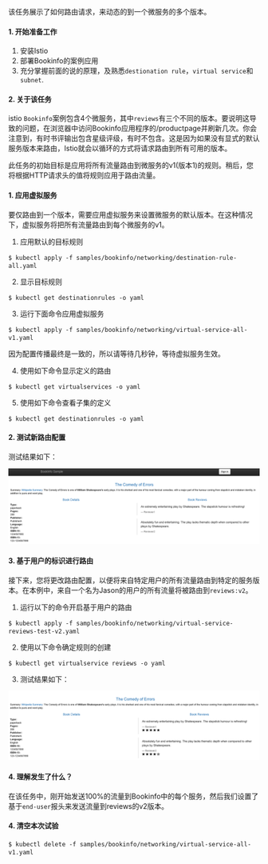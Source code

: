 该任务展示了如何路由请求，来动态的到一个微服务的多个版本。

#### 1. 开始准备工作
1. 安装Istio
2. 部署Bookinfo的案例应用
3. 充分掌握前面的说的原理，及熟悉`destionation rule`，`virtual service`和`subnet`.

#### 2. 关于该任务

istio `Bookinfo`案例包含4个微服务，其中`reviews`有三个不同的版本。要说明这导致的问题，在浏览器中访问Bookinfo应用程序的/productpage并刷新几次。你会注意到，有时书评输出包含星级评级，有时不包含。这是因为如果没有显式的默认服务版本来路由，Istio就会以循环的方式将请求路由到所有可用的版本。

此任务的初始目标是应用将所有流量路由到微服务的v1(版本1)的规则。稍后，您将根据HTTP请求头的值将规则应用于路由流量。

#### 1. 应用虚拟服务
要仅路由到一个版本，需要应用虚拟服务来设置微服务的默认版本。在这种情况下，虚拟服务将把所有流量路由到每个微服务的v1。

1. 应用默认的目标规则

```shell
$ kubectl apply -f samples/bookinfo/networking/destination-rule-all.yaml
```

2. 显示目标规则

```shell
$ kubectl get destinationrules -o yaml
```

3. 运行下面命令应用虚拟服务

```shell
$ kubectl apply -f samples/bookinfo/networking/virtual-service-all-v1.yaml
```

因为配置传播最终是一致的，所以请等待几秒钟，等待虚拟服务生效。

4. 使用如下命令显示定义的路由

```shell
$ kubectl get virtualservices -o yaml
```

5. 使用如下命令查看子集的定义

```shell
$ kubectl get destinationrules -o yaml
```

#### 2. 测试新路由配置

测试结果如下：

![](../../uploads/istio/images/m_67831fddf20acdd33b6e8062dfb01553_r.png)

#### 3. 基于用户的标识进行路由

接下来，您将更改路由配置，以便将来自特定用户的所有流量路由到特定的服务版本。在本例中，来自一个名为Jason的用户的所有流量将被路由到`reviews:v2`。

1. 运行以下的命令开启基于用户的路由

```shell
$ kubectl apply -f samples/bookinfo/networking/virtual-service-reviews-test-v2.yaml 
```

2. 使用以下命令确定规则的创建

```shell
$ kubectl get virtualservice reviews -o yaml
```

3. 测试结果如下：

![](../../uploads/istio/images/m_0986034bf92f784777699a208c5e0e39_r.png)


#### 4. 理解发生了什么？
在该任务中，刚开始发送100%的流量到Bookinfo中的每个服务，然后我们设置了基于`end-user`报头来发送流量到reviews的v2版本。


#### 4. 清空本次试验

```shell
$ kubectl delete -f samples/bookinfo/networking/virtual-service-all-v1.yaml
```